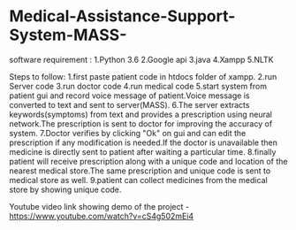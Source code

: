 # Medical-Assistance-Support-System-MASS-
software requirement :
1.Python 3.6
2.Google api
3.java
4.Xampp
5.NLTK

Steps to follow:
1.first paste patient code in htdocs folder of xampp.
2.run Server code
3.run doctor code
4.run medical code
5.start system from patient gui and record voice message of patient.Voice message is converted to text and sent to server(MASS).
6.The server extracts keywords(symptoms) from text and provides a prescription using neural network.The prescription is sent to doctor for improving the accuracy of system.
7.Doctor verifies by clicking "Ok" on gui and can edit the prescription if any modification is needed.If the doctor is unavailable then medicine is directly sent to patient after waiting a particular time.
8.finally patient will receive prescription along with a unique code and location of the nearest medical store.The same prescription and unique code is sent to medical store as well.
9.patient can collect medicines from the medical store by showing unique code.


Youtube video link showing demo of the project - https://www.youtube.com/watch?v=cS4g502mEi4
